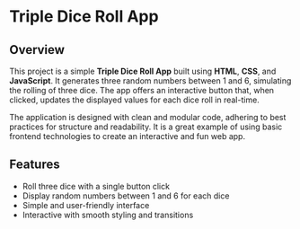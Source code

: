 # Triple Dice Roll App

## Overview

This project is a simple **Triple Dice Roll App** built using **HTML**, **CSS**, and **JavaScript**. It generates three random numbers between 1 and 6, simulating the rolling of three dice. The app offers an interactive button that, when clicked, updates the displayed values for each dice roll in real-time.

The application is designed with clean and modular code, adhering to best practices for structure and readability. It is a great example of using basic frontend technologies to create an interactive and fun web app.

## Features

- Roll three dice with a single button click
- Display random numbers between 1 and 6 for each dice
- Simple and user-friendly interface
- Interactive with smooth styling and transitions



